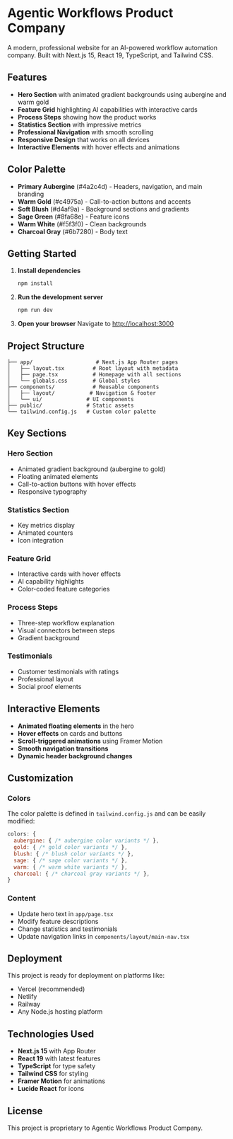 # Agentic Workflows Product Company

A modern, professional website for an AI-powered workflow automation company. Built with Next.js 15, React 19, TypeScript, and Tailwind CSS.

## Features

- **Hero Section** with animated gradient backgrounds using aubergine and warm gold
- **Feature Grid** highlighting AI capabilities with interactive cards
- **Process Steps** showing how the product works
- **Statistics Section** with impressive metrics
- **Professional Navigation** with smooth scrolling
- **Responsive Design** that works on all devices
- **Interactive Elements** with hover effects and animations

## Color Palette

- **Primary Aubergine** (#4a2c4d) - Headers, navigation, and main branding
- **Warm Gold** (#c4975a) - Call-to-action buttons and accents
- **Soft Blush** (#d4af9a) - Background sections and gradients
- **Sage Green** (#8fa68e) - Feature icons
- **Warm White** (#f5f3f0) - Clean backgrounds
- **Charcoal Gray** (#6b7280) - Body text

## Getting Started

1. **Install dependencies**
   ```bash
   npm install
   ```

2. **Run the development server**
   ```bash
   npm run dev
   ```

3. **Open your browser**
   Navigate to [http://localhost:3000](http://localhost:3000)

## Project Structure

```
├── app/                    # Next.js App Router pages
│   ├── layout.tsx         # Root layout with metadata
│   ├── page.tsx           # Homepage with all sections
│   └── globals.css        # Global styles
├── components/            # Reusable components
│   ├── layout/           # Navigation & footer
│   └── ui/              # UI components
├── public/              # Static assets
└── tailwind.config.js   # Custom color palette
```

## Key Sections

### Hero Section
- Animated gradient background (aubergine to gold)
- Floating animated elements
- Call-to-action buttons with hover effects
- Responsive typography

### Statistics Section
- Key metrics display
- Animated counters
- Icon integration

### Feature Grid
- Interactive cards with hover effects
- AI capability highlights
- Color-coded feature categories

### Process Steps
- Three-step workflow explanation
- Visual connectors between steps
- Gradient background

### Testimonials
- Customer testimonials with ratings
- Professional layout
- Social proof elements

## Interactive Elements

- **Animated floating elements** in the hero
- **Hover effects** on cards and buttons
- **Scroll-triggered animations** using Framer Motion
- **Smooth navigation transitions**
- **Dynamic header background changes**

## Customization

### Colors
The color palette is defined in `tailwind.config.js` and can be easily modified:

```js
colors: {
  aubergine: { /* aubergine color variants */ },
  gold: { /* gold color variants */ },
  blush: { /* blush color variants */ },
  sage: { /* sage color variants */ },
  warm: { /* warm white variants */ },
  charcoal: { /* charcoal gray variants */ },
}
```

### Content
- Update hero text in `app/page.tsx`
- Modify feature descriptions
- Change statistics and testimonials
- Update navigation links in `components/layout/main-nav.tsx`

## Deployment

This project is ready for deployment on platforms like:
- Vercel (recommended)
- Netlify
- Railway
- Any Node.js hosting platform

## Technologies Used

- **Next.js 15** with App Router
- **React 19** with latest features
- **TypeScript** for type safety
- **Tailwind CSS** for styling
- **Framer Motion** for animations
- **Lucide React** for icons

## License

This project is proprietary to Agentic Workflows Product Company.
